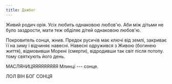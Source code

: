 ```yaml
---
title: Дажбог
---
```


Живий родич орія. Усіх любить однаковою любов'ю.
Аби між дітьми не було заздрости, мати теж обділяє
дітей однаковою любов'ю.

Покровитель сонця, жнив. Предок русичів
має ключі від землі, закриває її на зиму і відчиняє навесні.
Навесні одружився з Живою (богинею життя), відмовивши Морені (смерти),
відродивши так світ після потопу.
тому святкують його день.

МАСЛЯНИЦЯЯЯЯЯЯЯЯЯ
Млинці --- сонце.

ЛОЛ ВІН БОГ СОНЦЯ
